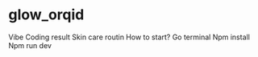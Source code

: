 # glow_orqid
Vibe Coding result
Skin care routin 
How to start?
Go terminal
Npm install
Npm run dev 
